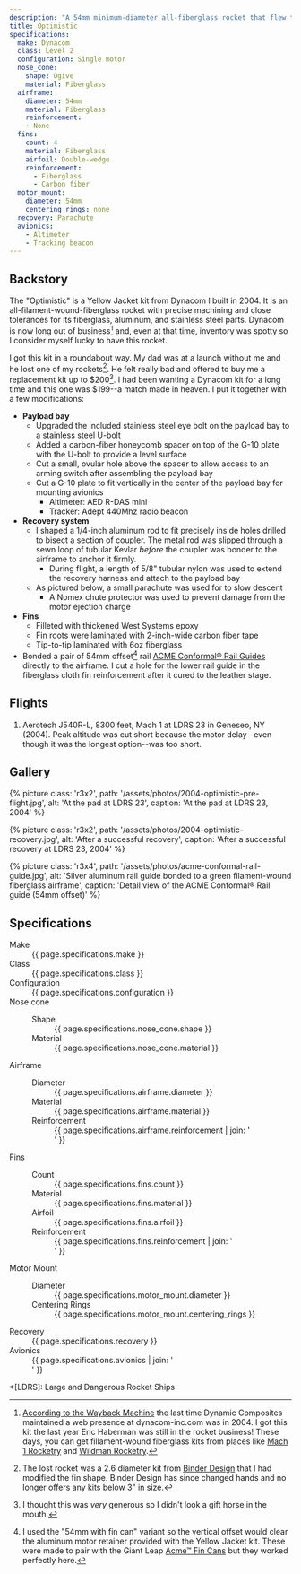 ```yaml
---
description: "A 54mm minimum-diameter all-fiberglass rocket that flew to 8300 ft. in 2004"
title: Optimistic
specifications:
  make: Dynacom
  class: Level 2
  configuration: Single motor
  nose_cone:
    shape: Ogive
    material: Fiberglass
  airframe:
    diameter: 54mm
    material: Fiberglass
    reinforcement:
    - None
  fins:
    count: 4
    material: Fiberglass
    airfoil: Double-wedge
    reinforcement:
      - Fiberglass
      - Carbon fiber
  motor_mount:
    diameter: 54mm
    centering_rings: none
  recovery: Parachute
  avionics:
    - Altimeter
    - Tracking beacon
---
```


## Backstory

The "Optimistic" is a Yellow Jacket kit from Dynacom I built in 2004.
It is an all-filament-wound-fiberglass rocket with precise machining and close tolerances for its fiberglass, aluminum, and stainless steel parts.
Dynacom is now long out of business[^1] and, even at that time, inventory was spotty so I consider myself lucky to have this rocket.

I got this kit in a roundabout way.
My dad was at a launch without me and he lost one of my rockets[^2].
He felt really bad and offered to buy me a replacement kit up to $200[^3].
I had been wanting a Dynacom kit for a long time and this one was $199--a match made in heaven.
I put it together with a few modifications:

- **Payload bay**
  - Upgraded the included stainless steel eye bolt on the payload bay to a stainless steel U-bolt
  - Added a carbon-fiber honeycomb spacer on top of the G-10 plate with the U-bolt to provide a level surface
  - Cut a small, ovular hole above the spacer to allow access to an arming switch after assembling the payload bay
  - Cut a G-10 plate to fit vertically in the center of the payload bay for mounting avionics
    - Altimeter: AED R-DAS mini
    - Tracker: Adept 440Mhz radio beacon
- **Recovery system**
  - I shaped a 1/4-inch aluminum rod to fit precisely inside holes drilled to bisect a section of coupler. The metal rod was slipped through a sewn loop of tubular Kevlar _before_ the coupler was bonder to the airframe to anchor it firmly.
    - During flight, a length of 5/8" tubular nylon was used to extend the recovery harness and attach to the payload bay
  - As pictured below, a small parachute was used for to slow descent
    - A Nomex chute protector was used to prevent damage from the motor ejection charge
- **Fins**
  - Filleted with thickened West Systems epoxy
  - Fin roots were laminated with 2-inch-wide carbon fiber tape
  - Tip-to-tip laminated with 6oz fiberglass
- Bonded a pair of 54mm offset[^4] rail [ACME Conformal® Rail Guides][1] directly to the airframe. I cut a hole for the lower rail guide in the fiberglass cloth fin reinforcement after it cured to the leather stage.

## Flights

1. Aerotech J540R-L, 8300 feet, Mach 1 at LDRS 23 in Geneseo, NY (2004).
   Peak altitude was cut short because the motor delay--even though it was the longest option--was too short.

## Gallery

{% picture
  class: 'r3x2',
  path: '/assets/photos/2004-optimistic-pre-flight.jpg',
  alt: 'At the pad at LDRS 23',
  caption: 'At the pad at LDRS 23, 2004'
%}

{% picture
  class: 'r3x2',
  path: '/assets/photos/2004-optimistic-recovery.jpg',
  alt: 'After a successful recovery',
  caption: 'After a successful recovery at LDRS 23, 2004'
%}

{% picture
  class: 'r3x4',
  path: '/assets/photos/acme-conformal-rail-guide.jpg',
  alt: 'Silver aluminum rail guide bonded to a green filament-wound fiberglass airframe',
  caption: 'Detail view of the ACME Conformal® Rail guide (54mm offset)'
%}


## Specifications

<dl class="specifications">
  <dt>Make</dt>
  <dd>{{ page.specifications.make }}</dd>
  <dt>Class</dt>
  <dd>{{ page.specifications.class }}</dd>
  <dt>Configuration</dt>
  <dd>{{ page.specifications.configuration }}</dd>
  <dt>Nose cone</dt>
  <dd><dl>
  <dt>Shape</dt>
  <dd>{{ page.specifications.nose_cone.shape }}</dd>
  <dt>Material</dt>
  <dd>{{ page.specifications.nose_cone.material }}</dd>
  </dl></dd>
  <dt>Airframe</dt>
  <dd><dl>
  <dt>Diameter</dt>
  <dd>{{ page.specifications.airframe.diameter }}</dd>
  <dt>Material</dt>
  <dd>{{ page.specifications.airframe.material }}</dd>
  <dt>Reinforcement</dt>
  <dd>{{ page.specifications.airframe.reinforcement | join: '</dd><dd>' }}</dd>
  </dl></dd>
  <dt>Fins</dt>
  <dd><dl>
  <dt>Count</dt>
  <dd>{{ page.specifications.fins.count }}</dd>
  <dt>Material</dt>
  <dd>{{ page.specifications.fins.material }}</dd>
  <dt>Airfoil</dt>
  <dd>{{ page.specifications.fins.airfoil }}</dd>
  <dt>Reinforcement</dt>
  <dd>{{ page.specifications.fins.reinforcement | join: '</dd><dd>' }}</dd>
  </dl></dd>
  <dt>Motor Mount</dt>
  <dd><dl>
  <dt>Diameter</dt>
  <dd>{{ page.specifications.motor_mount.diameter }}</dd>
  <dt>Centering Rings</dt>
  <dd>{{ page.specifications.motor_mount.centering_rings }}</dd>
  </dl></dd>
  <dt>Recovery</dt>
  <dd>{{ page.specifications.recovery }}</dd>
  <dt>Avionics</dt>
  <dd>{{ page.specifications.avionics | join: '</dd><dd>' }}</dd>
</dl>

*[LDRS]: Large and Dangerous Rocket Ships

[^1]: [According to the Wayback Machine][2] the last time Dynamic Composites maintained a web presence at dynacom-inc.com was in 2004. I got this kit the last year Eric Haberman was still in the rocket business! These days, you can get fillament-wound fiberglass kits from places like [Mach 1 Rocketry][3] and [Wildman Rocketry][4].
[^2]: The lost rocket was a 2.6 diameter kit from [Binder Design][5] that I had modified the fin shape. Binder Design has since changed hands and no longer offers any kits below 3" in size.
[^3]: I thought this was _very_ generous so I didn't look a gift horse in the mouth.
[^4]: I used the "54mm with fin can" variant so the vertical offset would clear the aluminum motor retainer provided with the Yellow Jacket kit. These were made to pair with the Giant Leap [Acme™ Fin Cans][6] but they worked perfectly here.

[1]: https://giantleaprocketry.com/products/components_launch_systems.aspx
[2]: https://web.archive.org/web/20040415000000*/dynacom-inc.com
[3]: https://www.mach1rocketry.com/
[4]: https://wildmanrocketry.com/
[5]: https://www.binderdesign.com/
[6]: https://giantleaprocketry.com/products/components_fins.aspx
